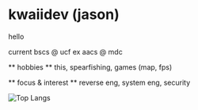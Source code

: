 # kwaiidev (jason)

hello

current bscs @ ucf
ex aacs @ mdc

** hobbies **
this, spearfishing, games (map, fps)

** focus & interest ** 
reverse eng, system eng, security

![Top Langs](https://github-readme-stats.vercel.app/api/top-langs/?username=kwaiidev&hide=javascript,css,scss,html&theme=tokyonight)





